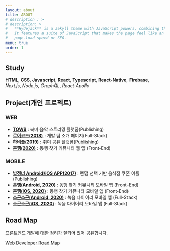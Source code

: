 ```yaml
---
layout: about
title: ABOUT
# description : >
# description: >
#   **Hydejack** is a Jekyll theme with JavaScript powers, combining the best of static sites and modern web apps.
#   It features a suite of JavaScript that makes the page feel like an app, without sacrificing backwards-compatibility,
#   page-load speed or SEO.
menu: true
order: 1
---
```


## Study

**HTML**, **CSS**, **Javascript**, **React**,
**Typescript**, **React-Native**, **Firebase**,  
_Next.js_, _Node.js_, _GraphQL_, _React-Apollo_

## Project(개인 프로젝트)

### WEB

- [**TOWB**](https://www.towbmusic.com) : 북미 음악 스트리밍 플랫폼(Publishing)
- [**로이코드(2018)**](https://loycord.com) : 개발 팀 소개 페이지(Full-Stack)
- [**하비풀(2019)**](https://hobbyful.co.kr) : 취미 공유 플랫폼(Publishing)
- [**혼행(2020)**](https://honhang.app) : 동행 찾기 커뮤니티 웹 앱 (Front-End)

### MOBILE

- [**밥정너 Android/iOS APP(2017)**](https://play.google.com/store/apps/details?id=com.bapjeongneo&hl=en_GB) : 랜덤 선택 기반 음식점 쿠폰 어플 (Publishing)
- [**혼행(Android, 2020)**](https://play.google.com/store/apps/details?id=com.midnightplan.honhang) : 동행 찾기 커뮤니티 모바일 앱 (Front-End)
- [**혼행(iOS, 2020)**](https://apps.apple.com/kr/app/id1436429081) : 동행 찾기 커뮤니티 모바일 앱 (Front-End)
- [**소곤소곤(Android, 2020)**](https://play.google.com/store/apps/details?id=com.midnightplan.murmur&hl=ko) : 녹음 다이어리 모바일 앱 (Full-Stack)
- [**소곤소곤(iOS, 2020)**](https://apps.apple.com/kr/app/id1510564828) : 녹음 다이어리 모바일 앱 (Full-Stack)

## Road Map

프론트엔드 개발에 대한 정리가 잘되어 있어 공유합니다.

[Web Developer Road Map](https://github.com/kamranahmedse/developer-roadmap)
